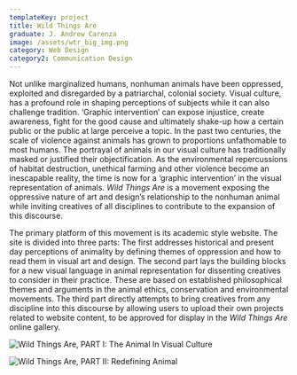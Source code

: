 ```yaml
---
templateKey: project
title: Wild Things Are
graduate: J. Andrew Carenza
image: /assets/wtr_big_img.png
category: Web Design
category2: Communication Design
---
```

Not unlike marginalized humans, nonhuman animals have been oppressed, exploited and disregarded by a patriarchal, colonial society. Visual culture, has a profound role in shaping perceptions of subjects while it can also challenge tradition. ‘Graphic intervention’ can expose injustice, create awareness, fight for the good cause and ultimately shake-up how a certain public or the public at large perceive a topic. In the past two centuries, the scale of violence against animals has grown to proportions unfathomable to most humans. The portrayal of animals in our visual culture has traditionally masked or justified their objectification. As the environmental repercussions of habitat destruction, unethical farming and other violence become an inescapable reality, the time is now for a ‘graphic intervention’ in the visual representation of animals. _Wild Things Are_ is a movement exposing the oppressive nature of art and design’s relationship to the nonhuman animal while inviting creatives of all disciplines to contribute to the expansion of this discourse.

The primary platform of this movement is its academic style website. The site is divided into three parts: The first addresses historical and present day perceptions of animality by defining themes of oppression  and how to read them in visual art and design. The second part lays the building blocks for a new visual language in animal representation for dissenting creatives to consider in their practice. These are based on established philosophical themes and arguments in the animal ethics, conservation and environmental movements. The third part directly attempts to bring creatives from any discipline into this discourse by allowing users to upload their own projects related to website content, to be approved for display in the _Wild Things Are_ online gallery. 

![Wild Things Are, PART I: The Animal In Visual Culture](/assets/wtr_img2.png)

![Wild Things Are, PART II: Redefining Animal](/assets/wtr_img1.png)
